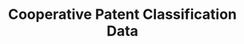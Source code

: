 ---
bigquery: https://console.cloud.google.com/bigquery?p=patents-public-data&d=cpc&page=dataset
citation: '“Cooperative Patent Classification” by the EPO and USPTO, for public use. '
contributors: EPO, USPTO
cost: None
description: Cooperative Patent Classification Data contains the scheme and definitions
  of the Cooperative Patent Classification system for classifying patent documents.
  The CPC is the result of a partnership between the EPO and the USPTO in their joint
  effort to develop a common, internationally compatible classification system for
  technical documents, in particular patent publications, which will be used by both
  offices in the patent granting process
documentation: https://www.cooperativepatentclassification.org/cpcSchemeAndDefinitions
last_edit: 04/05/2022, 18:37:24
location: https://www.cooperativepatentclassification.org/index
maintained_by: USPTO, EPO
schema_fields:
- ipc_concordant
- date_revised
- definition
- title_full
- children
- dateRevised
- status
- symbol
- application_references
- glossary
- level
- limitingReferences
- residual_references
- breakdownCode
- sizeCache
- limiting_references
- applicationReferences
- additional_only
- ipcConcordant
- breakdown_code
- child_groups
- title_part
- childGroups
- notAllocatable
- titleFull
- synonyms
- titlePart
- informativeReferences
- not_allocatable
- parents
- informative_references
- residualReferences
shortname: cooperative_patent_classification
tags:
- patents
- science
title: Cooperative Patent Classification Data
uuid: 984374a7-16e9-4b35-9445-458daceb01bf
---